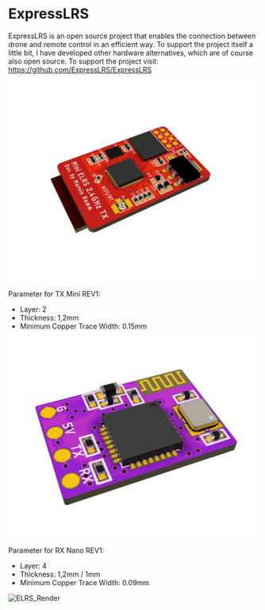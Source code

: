 # ExpressLRS

ExpressLRS is an open source project that enables the connection between drone and remote control in an efficient way. To support the project itself a little bit, I have developed other hardware alternatives, which are of course also open source. To support the project visit: https://github.com/ExpressLRS/ExpressLRS

![ELRS_Render](https://github.com/codemarv42/ExpressLRS/blob/main/ELRS%202.4GHz%20TX/Mini%20ELRS%202.4GHz%20TX%20REV1/Mini%20ELRS%202.4GHz%20TX%20REV1%20Render2.PNG)

Parameter for TX Mini REV1:

- Layer: 2
- Thickness: 1,2mm
- Minimum Copper Trace Width: 0.15mm

![ELRS_Render](https://github.com/codemarv42/ExpressLRS/blob/main/ELRS%202.4GHz%20RX/Nano%20ELRS%202.4GHz%20RX/Nano%20ELRS%202.4GHz%20RX%20Render%202.png)

Parameter for RX Nano REV1:

- Layer: 4
- Thickness: 1,2mm / 1mm
- Minimum Copper Trace Width: 0.09mm

![ELRS_Render](https://github.com/codemarv42/ExpressLRS/blob/main/ELRS%202.4GHz%20TX/Mini%20ELRS%202.4GHz%20TX%20REV1/Mini%20ELRS%202.4GHz%20TX%20REV1%20Real3.JPG)
